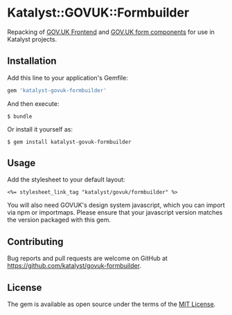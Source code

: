 # Katalyst::GOVUK::Formbuilder

Repacking of [GOV.UK Frontend](https://frontend.design-system.service.gov.uk) and
[GOV.UK form components](https://govuk-form-builder.netlify.app) for use in Katalyst projects.

## Installation

Add this line to your application's Gemfile:

```ruby
gem 'katalyst-govuk-formbuilder'
```

And then execute:

    $ bundle

Or install it yourself as:

    $ gem install katalyst-govuk-formbuilder

## Usage

Add the stylesheet to your default layout:

```erbruby
<%= stylesheet_link_tag "katalyst/govuk/formbuilder" %>
```

You will also need GOVUK's design system javascript, which you can import via npm or importmaps. Please ensure that
your javascript version matches the version packaged with this gem.

## Contributing

Bug reports and pull requests are welcome on GitHub at https://github.com/katalyst/govuk-formbuilder.

## License

The gem is available as open source under the terms of the [MIT License](https://opensource.org/licenses/MIT).
